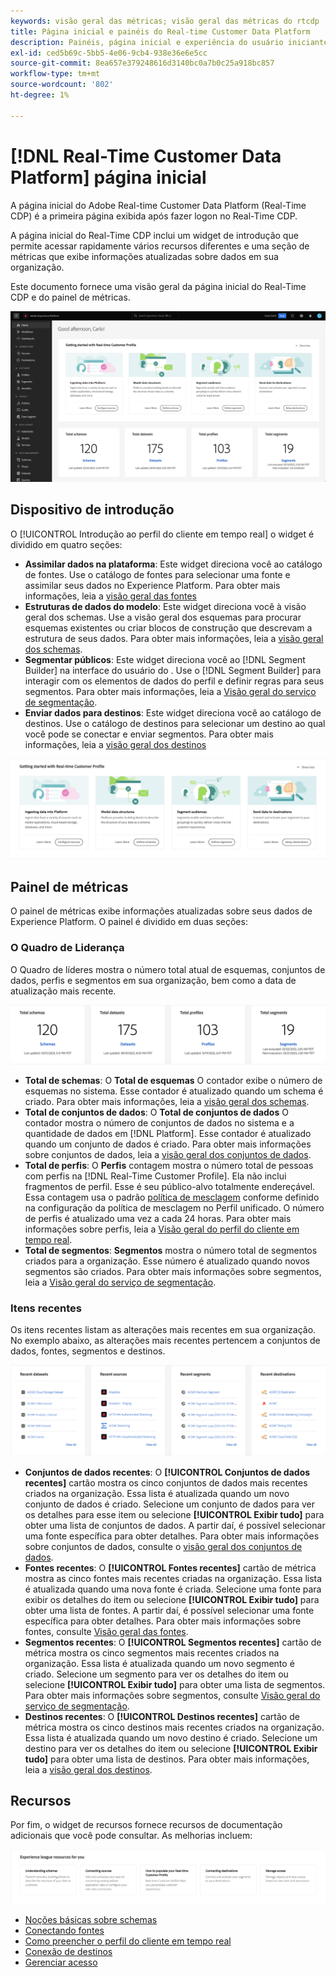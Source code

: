 ```yaml
---
keywords: visão geral das métricas; visão geral das métricas do rtcdp
title: Página inicial e painéis do Real-time Customer Data Platform
description: Painéis, página inicial e experiência do usuário iniciante da Adobe Experience Platform
exl-id: ced5b69c-5bb5-4e06-9cb4-938e36e6e5cc
source-git-commit: 8ea657e379248616d3140bc0a7b0c25a918bc857
workflow-type: tm+mt
source-wordcount: '802'
ht-degree: 1%

---
```


# [!DNL Real-Time Customer Data Platform] página inicial

A página inicial do Adobe Real-time Customer Data Platform (Real-Time CDP) é a primeira página exibida após fazer logon no Real-Time CDP.

A página inicial do Real-Time CDP inclui um widget de introdução que permite acessar rapidamente vários recursos diferentes e uma seção de métricas que exibe informações atualizadas sobre dados em sua organização.

Este documento fornece uma visão geral da página inicial do Real-Time CDP e do painel de métricas.

![A página inicial da interface do usuário da plataforma.](assets/platform-home/home.png)

## Dispositivo de introdução

O [!UICONTROL Introdução ao perfil do cliente em tempo real] o widget é dividido em quatro seções:

* **Assimilar dados na plataforma**: Este widget direciona você ao catálogo de fontes. Use o catálogo de fontes para selecionar uma fonte e assimilar seus dados no Experience Platform. Para obter mais informações, leia a [visão geral das fontes](../sources/home.md)
* **Estruturas de dados do modelo**: Este widget direciona você à visão geral dos schemas. Use a visão geral dos esquemas para procurar esquemas existentes ou criar blocos de construção que descrevam a estrutura de seus dados. Para obter mais informações, leia a [visão geral dos schemas](../xdm/home.md).
* **Segmentar públicos**: Este widget direciona você ao [!DNL Segment Builder] na interface do usuário do . Use o [!DNL Segment Builder] para interagir com os elementos de dados do perfil e definir regras para seus segmentos. Para obter mais informações, leia a [Visão geral do serviço de segmentação](../segmentation/home.md).
* **Enviar dados para destinos**: Este widget direciona você ao catálogo de destinos. Use o catálogo de destinos para selecionar um destino ao qual você pode se conectar e enviar segmentos. Para obter mais informações, leia a [visão geral dos destinos](../destinations/home.md)

![A página inicial da interface do usuário da plataforma que exibe o widget de introdução](assets/platform-home/getting-started-widget.png)

## Painel de métricas

O painel de métricas exibe informações atualizadas sobre seus dados de Experience Platform. O painel é dividido em duas seções:

### O Quadro de Liderança

O Quadro de líderes mostra o número total atual de esquemas, conjuntos de dados, perfis e segmentos em sua organização, bem como a data de atualização mais recente.

![A seção do quadro de líderes na página inicial da interface do usuário da plataforma.](assets/platform-home/leaderboard.png)

* **Total de schemas**: O **Total de esquemas** O contador exibe o número de esquemas no sistema. Esse contador é atualizado quando um schema é criado. Para obter mais informações, leia a [visão geral dos schemas](../xdm/home.md).
* **Total de conjuntos de dados**: O **Total de conjuntos de dados** O contador mostra o número de conjuntos de dados no sistema e a quantidade de dados em [!DNL Platform]. Esse contador é atualizado quando um conjunto de dados é criado. Para obter mais informações sobre conjuntos de dados, leia a [visão geral dos conjuntos de dados](../catalog/datasets/overview.md).
* **Total de perfis**: O **Perfis** contagem mostra o número total de pessoas com perfis na [!DNL Real-Time Customer Profile]. Ela não inclui fragmentos de perfil. Esse é seu público-alvo totalmente endereçável. Essa contagem usa o padrão [política de mesclagem](profile/merge-policies.md) conforme definido na configuração da política de mesclagem no Perfil unificado. O número de perfis é atualizado uma vez a cada 24 horas. Para obter mais informações sobre perfis, leia a [Visão geral do perfil do cliente em tempo real](../profile/home.md).
* **Total de segmentos**: **Segmentos** mostra o número total de segmentos criados para a organização. Esse número é atualizado quando novos segmentos são criados. Para obter mais informações sobre segmentos, leia a [Visão geral do serviço de segmentação](../segmentation/home.md).

### Itens recentes

Os itens recentes listam as alterações mais recentes em sua organização. No exemplo abaixo, as alterações mais recentes pertencem a conjuntos de dados, fontes, segmentos e destinos.

![A seção de itens recentes na página inicial da interface do usuário da plataforma.](assets/platform-home/recent-items.png)

* **Conjuntos de dados recentes**: O **[!UICONTROL Conjuntos de dados recentes]** cartão mostra os cinco conjuntos de dados mais recentes criados na organização. Essa lista é atualizada quando um novo conjunto de dados é criado. Selecione um conjunto de dados para ver os detalhes para esse item ou selecione **[!UICONTROL Exibir tudo]** para obter uma lista de conjuntos de dados. A partir daí, é possível selecionar uma fonte específica para obter detalhes. Para obter mais informações sobre conjuntos de dados, consulte o [visão geral dos conjuntos de dados](../catalog/datasets/overview.md).
* **Fontes recentes**: O **[!UICONTROL Fontes recentes]** cartão de métrica mostra as cinco fontes mais recentes criadas na organização. Essa lista é atualizada quando uma nova fonte é criada. Selecione uma fonte para exibir os detalhes do item ou selecione **[!UICONTROL Exibir tudo]** para obter uma lista de fontes. A partir daí, é possível selecionar uma fonte específica para obter detalhes. Para obter mais informações sobre fontes, consulte [Visão geral das fontes](../sources/home.md).
* **Segmentos recentes**: O **[!UICONTROL Segmentos recentes]** cartão de métrica mostra os cinco segmentos mais recentes criados na organização. Essa lista é atualizada quando um novo segmento é criado. Selecione um segmento para ver os detalhes do item ou selecione **[!UICONTROL Exibir tudo]** para obter uma lista de segmentos. Para obter mais informações sobre segmentos, consulte [Visão geral do serviço de segmentação](../segmentation/home.md).
* **Destinos recentes**: O **[!UICONTROL Destinos recentes]** cartão de métrica mostra os cinco destinos mais recentes criados na organização. Essa lista é atualizada quando um novo destino é criado. Selecione um destino para ver os detalhes do item ou selecione **[!UICONTROL Exibir tudo]** para obter uma lista de destinos. Para obter mais informações, leia a [visão geral dos destinos](../destinations/home.md).

## Recursos

Por fim, o widget de recursos fornece recursos de documentação adicionais que você pode consultar. As melhorias incluem:

![A seção recursos na página inicial da interface do usuário da plataforma.](assets/platform-home/resources.png)

* [Noções básicas sobre schemas](../xdm/schema/composition.md)
* [Conectando fontes](../sources/home.md)
* [Como preencher o perfil do cliente em tempo real](../profile/home.md)
* [Conexão de destinos](../destinations/home.md)
* [Gerenciar acesso](../access-control/abac/overview.md)

<!-- ### Successful profile records

In the leaderboard **[!UICONTROL Successful profile records]** shows the total number of records that have been successfully processed into the profile.

There is also a metric card that shows the percentage of successful records. Select **[!UICONTROL View datasets]** to see more details about the profile records. Hover over the colored area of the graph to see additional details:

![image](assets/home-profilerecords-details.PNG)

The number of successful profile records is updated hourly. 

For more information about profiles, see [A unified view of your customer in Real-Time CDP](profile/profile-overview.md).

### Total profile records

The **[!UICONTROL Total profile records]** metric card shows the total number of data records enabled to feed into the profiles, and the percentage that are successful, updated once per day. This does not include all data in the data lake, because some data might not be enabled to feed into the profiles.

 Hover over the colored area of the graph to see additional details about the successful profiles:

![image](assets/home-profile-details.PNG)

Select **[!UICONTROL View profiles]** to see more details about the profile records.

For more information about profiles, see [A unified view of your customer in Real-Time CDP](profile/profile-overview.md).

For more information about viewing a specific profile, see [Profile viewer](profile/profile-viewer.md).

### Failed profile records

In the leaderboard, **[!UICONTROL Failed profile records]** counts the number of records that failed to process into the profile.

The **[!UICONTROL Failed profile records]** metric card shows this count, and includes a graphical representation that helps you see how failures have trended during the time shown below the graphic. This chart is updated hourly. Select **[!UICONTROL View datasets]** to see more details about the profile records.

The number of failed profile records is updated hourly. -->
